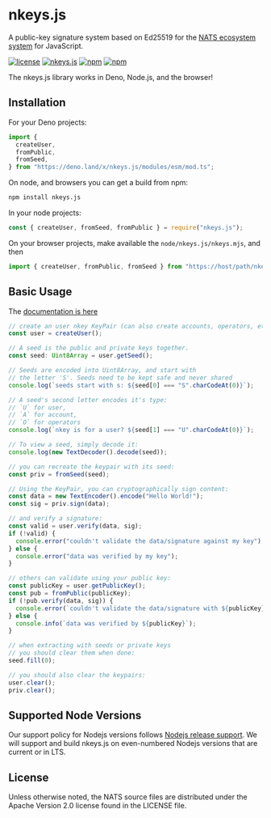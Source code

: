 # nkeys.js

A public-key signature system based on Ed25519 for the
[NATS ecosystem system](https://nats.io) for JavaScript.

[![license](https://img.shields.io/github/license/nats-io/ts-nats.svg)](https://www.apache.org/licenses/LICENSE-2.0)
[![nkeys.js](https://github.com/aricart/nkeys.js/workflows/nkeys.js/badge.svg)](https://github.com/aricart/nkeys.js/actions)
[![npm](https://img.shields.io/npm/v/nkeys.js.svg)](https://www.npmjs.com/package/nkeys.js)
[![npm](https://img.shields.io/npm/dt/nkeys.js.svg)](https://www.npmjs.com/package/nkeys.js)

The nkeys.js library works in Deno, Node.js, and the browser!

## Installation

For your Deno projects:

```javascript
import {
  createUser,
  fromPublic,
  fromSeed,
} from "https://deno.land/x/nkeys.js/modules/esm/mod.ts";
```

On node, and browsers you can get a build from npm:

```bash
npm install nkeys.js
```

In your node projects:

```javascript
const { createUser, fromSeed, fromPublic } = require("nkeys.js");
```

On your browser projects, make available the `node/nkeys.js/nkeys.mjs`, and then

```javascript
import { createUser, fromPublic, fromSeed } from "https://host/path/nkeys.mjs";
```

## Basic Usage

The [documentation is here](https://nats-io.github.io/nkeys.js/)

```typescript
// create an user nkey KeyPair (can also create accounts, operators, etc).
const user = createUser();

// A seed is the public and private keys together.
const seed: Uint8Array = user.getSeed();

// Seeds are encoded into Uint8Array, and start with
// the letter 'S'. Seeds need to be kept safe and never shared
console.log(`seeds start with s: ${seed[0] === "S".charCodeAt(0)}`);

// A seed's second letter encodes it's type:
// `U` for user,
// `A` for account,
// `O` for operators
console.log(`nkey is for a user? ${seed[1] === "U".charCodeAt(0)}`);

// To view a seed, simply decode it:
console.log(new TextDecoder().decode(seed));

// you can recreate the keypair with its seed:
const priv = fromSeed(seed);

// Using the KeyPair, you can cryptographically sign content:
const data = new TextEncoder().encode("Hello World!");
const sig = priv.sign(data);

// and verify a signature:
const valid = user.verify(data, sig);
if (!valid) {
  console.error("couldn't validate the data/signature against my key");
} else {
  console.error("data was verified by my key");
}

// others can validate using your public key:
const publicKey = user.getPublicKey();
const pub = fromPublic(publicKey);
if (!pub.verify(data, sig)) {
  console.error(`couldn't validate the data/signature with ${publicKey}`);
} else {
  console.info(`data was verified by ${publicKey}`);
}

// when extracting with seeds or private keys
// you should clear them when done:
seed.fill(0);

// you should also clear the keypairs:
user.clear();
priv.clear();
```

## Supported Node Versions

Our support policy for Nodejs versions follows
[Nodejs release support](https://github.com/nodejs/Release). We will support and
build nkeys.js on even-numbered Nodejs versions that are current or in LTS.

## License

Unless otherwise noted, the NATS source files are distributed under the Apache
Version 2.0 license found in the LICENSE file.
